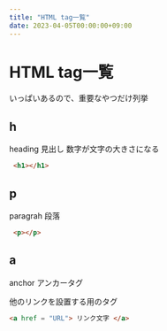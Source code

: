 ```yaml
---
title: "HTML tag一覧"
date: 2023-04-05T00:00:00+09:00
---
```

# HTML tag一覧

いっぱいあるので、重要なやつだけ列挙

## h

heading 見出し 数字が文字の大きさになる

``` html
 <h1></h1>
```

## p

paragrah 段落

``` html
 <p></p>
```

## a

anchor アンカータグ

他のリンクを設置する用のタグ

``` html
<a href = "URL"> リンク文字 </a>
```


